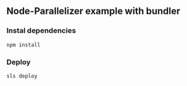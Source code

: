 ## Node-Parallelizer example with bundler

### Instal dependencies
```
npm install
```

### Deploy
```
sls deploy
```


